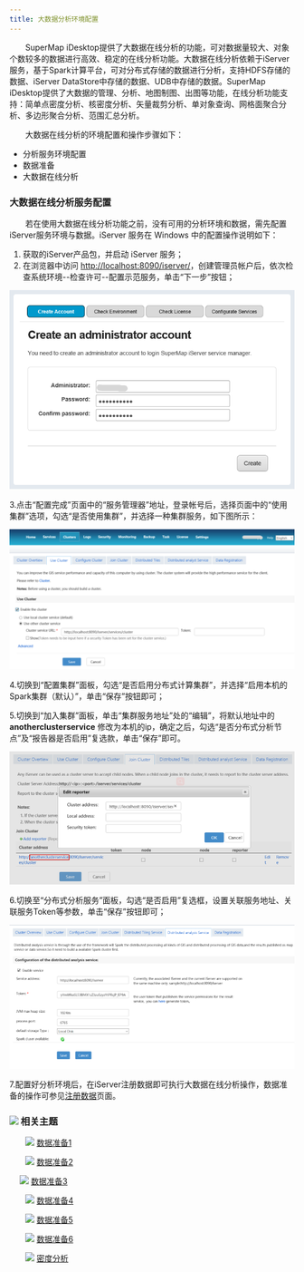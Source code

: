 ```yaml
---
title: 大数据分析环境配置
---
```


　　SuperMap iDesktop提供了大数据在线分析的功能，可对数据量较大、对象个数较多的数据进行高效、稳定的在线分析功能。大数据在线分析依赖于iServer服务，基于Spark计算平台，可对分布式存储的数据进行分析，支持HDFS存储的数据、iServer DataStore中存储的数据、UDB中存储的数据。SuperMap iDesktop提供了大数据的管理、分析、地图制图、出图等功能，在线分析功能支持：简单点密度分析、核密度分析、矢量裁剪分析、单对象查询、网格面聚合分析、多边形聚合分析、范围汇总分析。
 
　　大数据在线分析的环境配置和操作步骤如下：

- 分析服务环境配置
- 数据准备
- 大数据在线分析

### 大数据在线分析服务配置

　　若在使用大数据在线分析功能之前，没有可用的分析环境和数据，需先配置iServer服务环境与数据。iServer 服务在 Windows 中的配置操作说明如下：

1. 获取的iServer产品包，并启动 iServer 服务；
2. 在浏览器中访问 [http://localhost:8090/iserver/](http://localhost:8090/iserver/)，创建管理员帐户后，依次检查系统环境--检查许可--配置示范服务，单击“下一步”按钮；

![](img/CreateAnAccount.png)

3.点击“配置完成”页面中的“服务管理器”地址，登录帐号后，选择页面中的“使用集群”选项，勾选“是否使用集群”，并选择一种集群服务，如下图所示：

![](img/Cluster.png)

4.切换到“配置集群”面板，勾选“是否启用分布式计算集群”，并选择“启用本机的Spark集群（默认）”，单击“保存”按钮即可；

5.切换到“加入集群”面板，单击“集群服务地址”处的“编辑”，将默认地址中的 **anotherclusterservice** 修改为本机的ip，确定之后，勾选“是否分布式分析节点”及“报告器是否启用”复选款，单击“保存”即可。

![](img/Cluster1.png)

6.切换至“分布式分析服务”面板，勾选“是否启用”复选框，设置关联服务地址、关联服务Token等参数，单击“保存”按钮即可；

![](img/ProcessingServer.png)

<!--7.完成上述集群配置之后，在浏览器中访问：[http://localhost:8090/iserver/services](http://localhost:8090/iserver/services)，查看服务列表中是否成功添加了分布式分析服务，如添加成功，则可基于该服务链接新建iServer任务，如下图所示：

[](img/BDAnalysisiServer.png)-->

7.配置好分析环境后，在iServer注册数据即可执行大数据在线分析操作，数据准备的操作可参见[注册数据](DataPreparation.html)页面。


### ![](img/seealso.png) 相关主题

　　![](img/smalltitle.png) [数据准备1](DataPreparation.md)    

　　![](img/smalltitle.png) [数据准备2](DataPreparation.html)     
 
 　 ![](img/smalltitle.png) [数据准备3](DataPreparation)  

　　![](img/smalltitle.png) [数据准备4](/zh/tutorial/DataPreparation)

　　![](img/smalltitle.png) [数据准备5](/zh/tutorial/DataPreparation.html)
  
　　![](img/smalltitle.png) [数据准备6](zh/tutorial/DataPreparation.md)

　　![](img/smalltitle.png) [密度分析](DensityAnalysis.html)




